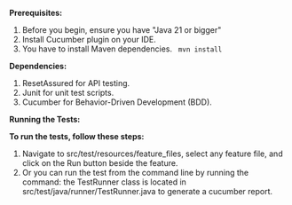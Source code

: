**Prerequisites:**
1. Before you begin, ensure you have "Java 21 or bigger"
2. Install Cucumber plugin on your IDE.
3. You have to install Maven dependencies.
   ` mvn install`
   
**Dependencies:**
1. ResetAssured for API testing.
2. Junit for unit test scripts.
3. Cucumber for Behavior-Driven Development (BDD).
   
**Running the Tests:**
   
**To run the tests, follow these steps:**
1. Navigate to src/test/resources/feature_files, select any feature file,
   and click on the Run button beside the feature.
2. Or you can run the test from the command line by running the command:
   the TestRunner class is located in src/test/java/runner/TestRunner.java to generate a cucumber report.